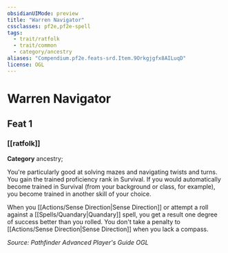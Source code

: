 ```yaml
---
obsidianUIMode: preview
title: "Warren Navigator"
cssclasses: pf2e,pf2e-spell
tags:
  - trait/ratfolk
  - trait/common
  - category/ancestry
aliases: "Compendium.pf2e.feats-srd.Item.9Orkgjgfx8AILuqD"
license: OGL
---
```

# Warren Navigator
## Feat 1
### [[ratfolk]]

**Category** ancestry; 




You're particularly good at solving mazes and navigating twists and turns. You gain the trained proficiency rank in Survival. If you would automatically become trained in Survival (from your background or class, for example), you become trained in another skill of your choice.

When you [[Actions/Sense Direction|Sense Direction]] or attempt a roll against a [[Spells/Quandary|Quandary]] spell, you get a result one degree of success better than you rolled. You don't take a penalty to [[Actions/Sense Direction|Sense Direction]] when you lack a compass.

*Source: Pathfinder Advanced Player's Guide*
*OGL*